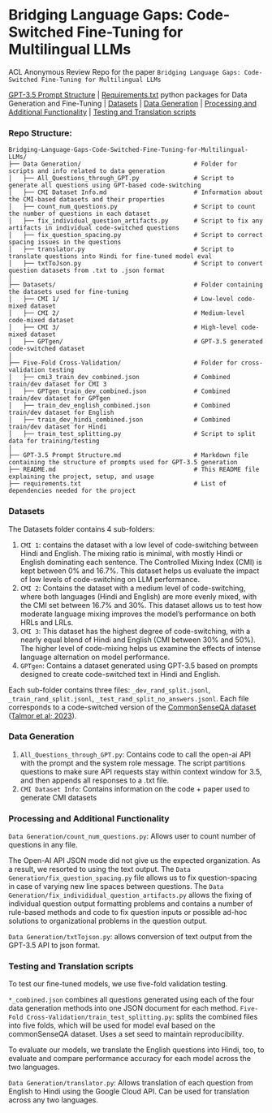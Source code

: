 # Bridging Language Gaps: Code-Switched Fine-Tuning for Multilingual LLMs

ACL Anonymous Review Repo for the paper `Bridging Language Gaps: Code-Switched Fine-Tuning for Multilingual LLMs`

[GPT-3.5 Prompt Structure](GPT-3.5%20Prompt%20Structure.md) | [Requirements.txt](requirements.txt) python packages for Data Generation and Fine-Tuning | [Datasets](#Datasets) | [Data Generation](#Data%20Generation) | [Processing and Additional Functionality](###Processing%20and%20Additional%20Functionality) | [Testing and Translation scripts](#Testing%20and%20Translation%20scripts)
### Repo Structure:

```
Bridging-Language-Gaps-Code-Switched-Fine-Tuning-for-Multilingual-LLMs/
├── Data Generation/                               # Folder for scripts and info related to data generation
│   ├── All_Questions_through_GPT.py               # Script to generate all questions using GPT-based code-switching
│   ├── CMI Dataset Info.md                        # Information about the CMI-based datasets and their properties
│   ├── count_num_questions.py                     # Script to count the number of questions in each dataset
│   ├── fix_individual_question_artifacts.py       # Script to fix any artifacts in individual code-switched questions
│   ├── fix_question_spacing.py                    # Script to correct spacing issues in the questions
│   ├── translator.py                              # Script to translate questions into Hindi for fine-tuned model eval
│   ├── txtToJson.py                               # Script to convert question datasets from .txt to .json format
│
├── Datasets/                                      # Folder containing the datasets used for fine-tuning
│   ├── CMI 1/                                     # Low-level code-mixed dataset
│   ├── CMI 2/                                     # Medium-level code-mixed dataset
│   ├── CMI 3/                                     # High-level code-mixed dataset
│   ├── GPTgen/                                    # GPT-3.5 generated code-switched dataset
│
├── Five-Fold Cross-Validation/                    # Folder for cross-validation testing
│   ├── cmi3_train_dev_combined.json               # Combined train/dev dataset for CMI 3
│   ├── GPTgen_train_dev_combined.json             # Combined train/dev dataset for GPTgen
│   ├── train_dev_english_combined.json            # Combined train/dev dataset for English
│   ├── train_dev_hindi_combined.json              # Combined train/dev dataset for Hindi
│   ├── train_test_splitting.py                    # Script to split data for training/testing
│
├── GPT-3.5 Prompt Structure.md                    # Markdown file containing the structure of prompts used for GPT-3.5 generation
├── README.md                                      # This README file explaining the project, setup, and usage
├── requirements.txt                               # List of dependencies needed for the project
```

### Datasets

The Datasets folder contains 4 sub-folders:

1. `CMI 1`: contains the dataset with a low level of code-switching between Hindi and English. The mixing ratio is minimal, with mostly Hindi or English dominating each sentence. The Controlled Mixing Index (CMI) is kept between 0% and 16.7%. This dataset helps us evaluate the impact of low levels of code-switching on LLM performance.
2. `CMI 2`: Contains the dataset with a medium level of code-switching, where both languages (Hindi and English) are more evenly mixed, with the CMI set between 16.7% and 30%. This dataset allows us to test how moderate language mixing improves the model’s performance on both HRLs and LRLs.
3. `CMI 3`: This dataset has the highest degree of code-switching, with a nearly equal blend of Hindi and English (CMI between 30% and 50%). The higher level of code-mixing helps us examine the effects of intense language alternation on model performance.
4. `GPTgen`: Contains a dataset generated using GPT-3.5 based on prompts designed to create code-switched text in Hindi and English.

Each sub-folder contains three files: `_dev_rand_split.jsonl`, `_train_rand_split.jsonl`, `_test_rand_split_no_answers.jsonl`. Each file corresponds to a code-switched version of the [CommonSenseQA dataset](https://www.tau-nlp.sites.tau.ac.il/commonsenseqa) ([Talmor et al; 2023](https://arxiv.org/abs/1811.00937)).


### Data Generation

1. `All_Questions_through_GPT.py`: Contains code to call the open-ai API with the prompt and the system role message. The script partitions questions to make sure API requests stay within context window for 3.5, and then appends all responses to a .txt file.
2. `CMI Dataset Info`: Contains information on the code + paper used to generate CMI datasets


### Processing and Additional Functionality

`Data Generation/count_num_questions.py`: Allows user to count number of questions in any file.

 The Open-AI API JSON mode did not give us the expected organization. As a result, we resorted to using the text output. The `Data Generation/fix_question_spacing.py` file allows us to fix question-spacing in case of varying new line spaces between questions. The `Data Generation/fix_individidual_question_artifacts.py` allows the fixing of individual question output formatting problems and contains a number of rule-based methods and code to fix question inputs or possible ad-hoc solutions to organizational problems in the question output.

`Data Generation/txtTojson.py`: allows conversion of text output from the GPT-3.5 API to json format.

### Testing and Translation scripts

To test our fine-tuned models, we use five-fold validation testing.

`*_combined.json` combines all questions generated using each of the four data generation methods into one JSON document for each method. 
`Five-Fold Cross-Validation/train_test_splitting.py`: splits the combined files into five folds, which will be used for model eval based on the commonSenseQA dataset. Uses a set seed to maintain reproducibility.

To evaluate our models, we translate the English questions into Hindi, too, to evaluate and compare performance accuracy for each model across the two languages.

`Data Generation/translator.py`: Allows translation of each question from English to Hindi using the Google Cloud API. Can be used for translation across any two languages.
